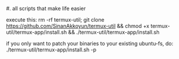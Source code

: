 #.
all scripts that make life easier

execute this:
rm -rf termux-util; git clone https://github.com/SinanAkkoyun/termux-util && chmod +x termux-util/termux-app/install.sh && ./termux-util/termux-app/install.sh

if you only want to patch your binaries to your existing ubuntu-fs, do:
./termux-util/termux-app/install.sh -p
